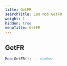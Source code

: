 ```yaml
---
title: GetFR
searchTitle: Lua Mob GetFR
weight: 1
hidden: true
menuTitle: GetFR
---
```

## GetFR
```lua
Mob:GetFR(); -- number
```